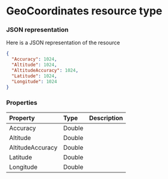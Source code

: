 # GeoCoordinates resource type



### JSON representation

Here is a JSON representation of the resource

```json
{
  "Accuracy": 1024,
  "Altitude": 1024,
  "AltitudeAccuracy": 1024,
  "Latitude": 1024,
  "Longitude": 1024
}

```
### Properties
| Property	   | Type	|Description|
|:---------------|:--------|:----------|
|Accuracy|Double||
|Altitude|Double||
|AltitudeAccuracy|Double||
|Latitude|Double||
|Longitude|Double||
